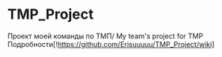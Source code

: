 # TMP_Project
Проект моей команды по ТМП/ My team's project for TMP
Подробности[!https://github.com/Erisuuuuu/TMP_Project/wiki]
